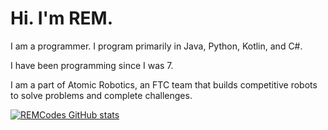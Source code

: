 # Hi. I'm REM.

I am a programmer. I program primarily in Java, Python, Kotlin, and C#.

I have been programming since I was 7.

I am a part of Atomic Robotics, an FTC team that builds competitive robots to solve problems
and complete challenges.

[![REMCodes GitHub stats](https://github-readme-stats.vercel.app/api?username=REM-Codes&show_icons=true&theme=dark)](https://github-readme-stats.vercel.app/api?username=REM-Codes&show_icons=true&theme=dark)
